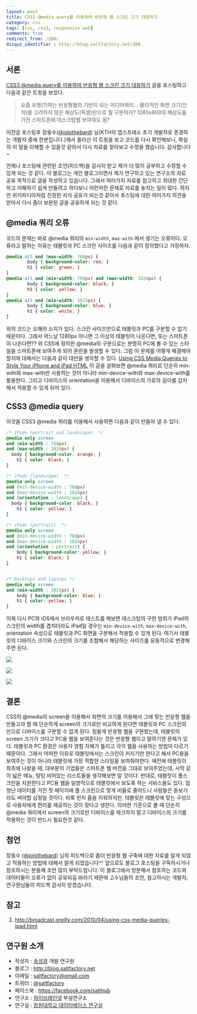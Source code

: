 ```yaml
---
layout: post
title: CSS3 @media query를 이용하여 반응형 웹 스크린 크기 대응하기
category: css
tags: [css, css3, responsive web]
comments: true
redirect_from: /200/
disqus_identifier : http://blog.saltfactory.net/200
---
```


## 서론

[CSS3 @media query를 이용하여 반응형 웹 스크린 크기 대응하기](http://blog.saltfactory.net/199) 글을 포스팅하고 다음과 같은 트윗을 보았다.

> 요즘 유행(?)하는 반응형웹의 기반이 되는 미디어쿼리... 물리적인 화면 크기(인치)를 고려하지 않은 해상도(픽셀)만으로 뭘 구분하지? 1280x800의 해상도를 가진 스마트폰에 데스크탑웹 보여줘도 됨?

이전글 포스팅후 장동수([@iolothebard](https://twitter.com/iolothebard/)) 님(KTH의 앱스프레소 초기 개발자로 존경하는 개발자 중에 한분입니다.)께서 올리신 이 트윗을 보고 코드를 다시 확인해보니, 확실히 이 말을 이해할 수 있을것 같아서 다시 자료를 찾아보고 수정을 했습니다. 감사합니다~

언제나 포스팅에 관련된 조언(피드백)을 감사히 받고 제가 더 많이 공부하고 수정할 수 있게 되는 것 같다. 이 블로그는 개인 블로그이면서 제가 연구하고 있는 연구소의 자료 공유 목적으로 글을 작성하고 있습니다. 그래서 여러가지 자료를 참고하고 최대한 간단하고 이해하기 쉽게 만들려고 하다보니 이런저런 문제로 자료를 놓치는 일이 많다. 하지만 위키피디아처럼 진정한 지식 공유가 되는것 같아서 포스팅에 대한 여러가지 의견을 받아서 다시 좀더 보완된 글을 공유하게 되는 것 같다.

<!--more-->

## @media 쿼리 오류

코드의 문제는 바로 @media 쿼리의 `min-width`, `max-with` 에서 생기는 오류이다. 오류라고 말하는 이유는 태블릿과 PC 스크린 사이즈를 다음과 같이 정의했다고 가정하자.

```css
@media all and (max-width: 768px) {
        body { background-color: red; }
        h1 { color: green; }
}
@media all and (min-width: 768px) and (max-width: 1024px) {
        body { background-color: black; }
        h1 { color: yellow; }
}
@media all and (min-width: 1025px) {
        body { background-color: blue; }
        h1 { color: white; }
}
```

위의 코드는 오해의 소지가 있다. 스크린 사이즈만으로 태블릿과 PC를 구분할 수 없기 때문이다. 그래서 어느날 1280px 아니면 그 이상의 태블릿이 나온다면, 또는 스마트폰이 나온다면?? 위 CSS에 정의한 @media의 구분으로는 분명히 PC에 볼 수 있는 스타일을 스마트폰에 보여주게 되어 혼란을 발생할 수 있다. 그럼 이 문제를 어떻게 해결해야할지에 대해서는 다음과 같이 대안을 생각할 수 있다. [Using CSS Media Queries to Style Your iPhone and iPad HTML](http://broadcast.oreilly.com/2010/04/using-css-media-queries-ipad.html) 이 글을 살펴보면 @media 쿼리로 단순히 min-with와 max-with만 사용하는 것이 아니라 min-device-with와 max-device-with를 활용한다. 그리고 디바이스의 orientation을 이용해서 디바이스의 가로의 길이를 감지해서 적용할 수 있게 되어 있다.

## CSS3 @media query

이것을 CSS3 @media 퀴리를 이용해서 사용하면 다음과 같이 만들어 낼 수 있다.

```css
/* iPads (portrait and landscape)  */
@media only screen
and (min-width : 768px)
and (max-width : 1024px) {
  body { background-color: orange; }
	h1 { color: black; }
}

/* iPads (landscape)  */
@media only screen
and (min-device-width : 768px)
and (max-device-width : 1024px)
and (orientation : landscape) {
  body { background-color: black; }
	h1 { color: yellow; }
}

/* iPads (portrait)  */
@media only screen
and (min-device-width : 768px)
and (max-device-width : 1024px)
and (orientation : portrait) {
   	body { background-color: yellow; }
	h1 { color: black; }  
}


/* Desktops and laptops */
@media only screen
and (min-width : 1025px) {
   	body { background-color: blue; }
	h1 { color: yellow; }  
}
```

이제 다시 PC와 iOS에서 브라우저로 테스트를 해보면 데스크탑의 구현 범위가 iPad의 스크린의 width를 겹치더라도 iPad일 경우는 `min-device-with`, `max-device-with`, orientation 속성으로 태블릿과 PC 화면을 구분해서 적용할 수 있게 된다. 여기서 태블릿의 디바이스 크기와 스크린의 크기를 조합해서 해당하는 사이즈를 유동적으로 변경해주면 된다.

![](http://cfile28.uf.tistory.com/image/14637F3C5072692A0873B1)

![](http://cfile25.uf.tistory.com/image/190E9136507269471B19AD)

![](http://cfile23.uf.tistory.com/image/12728F3C507269511A3BA3)

## 결론

CSS의 @media의 screen을 이용해서 화면의 크기를 이용해서 그에 맞는 반응형 웹을 만들고자 할 때 단순하게 screen의 크기로만 비교하게 된다면 태블릿과 PC 스크린의 만으로 디바이스를 구분할 수 없게 된다. 힘들게 반응형 웹을 구현했는데, 태블릿의 screen 크기가 크다고 PC용 웹을 보여준다는 것은 반응형 웹이고 말하기엔 문제가 있다. 태블릿과 PC 환경은 사용자 경험 자체가 틀리고 각각 웹을 사용하는 방법이 다르기 때문이다. 그래서 어떠한 이유로 태블릿에서는 스크린이 커지기만 한다고 해서 PC용을 보여주는 것이 아니라 태블릿에 가장 적합한 스타일을 보여줘야한다. 예전에 태블릿이 최초에 나왔을 때, 대부분의 기업들은 스마트폰 웹 버전을 그대로 보여주었는데, 사막 같이 넓은 메뉴, 텅텅 비어있는 리스트들을 생각해보면 알 것이다. 반대로, 태블릿이 풀스크린을 지원한다고 PC용 웹을 일방적으로 태블릿에서 보도록 하는 서비스들도 있다. 엄청난 데이터를 가진 첫 페이지에 풀 스크린으로 맞게 비율로 줄어드니 사람들은 돋보기라도 써야할 심정일 것이다. 비록 핀치 줌을 지워하지만, 태블릿은 태블릿에 맞는 구성으로 사용자에게 편리를 제공하는 것이 맞다고 생한다. 이러한 기준으로 볼 때 단순히 @media 쿼리에서 screen의 크기로만 디바이스를 체크하지 말고 디바이스의 크기를 적용하는 것이 반드시 필요한것 같다.

## 첨언

장동수 ([@iolothebard](https://twitter.com/iolothebard/)) 님의 피드백으로 좀더 반응형 웹 구축에 대한 자료를 알게 되었고 적용하는 방법에 대해서 알게 되었습니다^^ 앞으로도 블로그 포스팅을 구독하시거나 참조하시는 분들께 조언 많이 부탁드립니다. 이 블로그에서 방문해서 참조하는 코드와 데이터들이 오류가 없이 공유되길 바라기 때문에 고수님들의 조언, 참고하시는 개발자, 연구원님들의 피드백 감사히 받겠습니다.

## 참고

1. http://broadcast.oreilly.com/2010/04/using-css-media-queries-ipad.html

## 연구원 소개

* 작성자 : [송성광](http://about.me/saltfactory) 개발 연구원
* 블로그 : http://blog.saltfactory.net
* 이메일 : [saltfactory@gmail.com](mailto:saltfactory@gmail.com)
* 트위터 : [@saltfactory](https://twitter.com/saltfactory)
* 페이스북 : https://facebook.com/salthub
* 연구소 : [하이브레인넷](http://www.hibrain.net) 부설연구소
* 연구실 : [창원대학교 데이터베이스 연구실](http://dblab.changwon.ac.kr)

